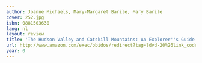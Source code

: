 ```yaml
---
author: Joanne Michaels, Mary-Margaret Barile, Mary Barile
cover: 252.jpg
isbn: 0881503630
lang: nl
layout: review
title: 'The Hudson Valley and Catskill Mountains: An Explorer''s Guide'
url: http://www.amazon.com/exec/obidos/redirect?tag=ldvd-20%26link_code=xm2%26camp=2025%26creative=165953%26path=http://www.amazon.com/gp/redirect.html%253fASIN=0881503630%2526tag=ldvd-20%2526lcode=xm2%2526cID=2025%2526ccmID=165953%2526location=/o/ASIN/0881503630%25253FSubscriptionId=0VJDVJ14KM0P0VXDCQ82
year: 0
---
```


